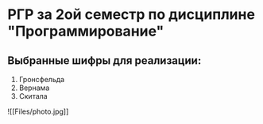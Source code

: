 # РГР за 2ой семестр по дисциплине "Программирование"

## Выбранные шифры для реализации:
1. Гронсфельда
2. Вернама
3. Скитала

![[Files/photo.jpg]]
